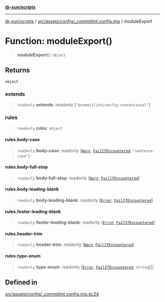 [**@-xun/scripts**](../../../../../README.md)

***

[@-xun/scripts](../../../../../README.md) / [src/assets/config/\_commitlint.config.mjs](../README.md) / moduleExport

# Function: moduleExport()

> **moduleExport**(): `object`

## Returns

`object`

### extends

> `readonly` **extends**: readonly [`"@commitlint/config-conventional"`]

### rules

> `readonly` **rules**: `object`

#### rules.body-case

> `readonly` **body-case**: readonly [[`Warn`](../enumerations/ErrorLevel.md#warn), [`FailIfEncountered`](../enumerations/Applicable.md#failifencountered), `"sentence-case"`]

#### rules.body-full-stop

> `readonly` **body-full-stop**: readonly [[`Warn`](../enumerations/ErrorLevel.md#warn), [`FailIfEncountered`](../enumerations/Applicable.md#failifencountered)]

#### rules.body-leading-blank

> `readonly` **body-leading-blank**: readonly [[`Error`](../enumerations/ErrorLevel.md#error), [`FailIfEncountered`](../enumerations/Applicable.md#failifencountered)]

#### rules.footer-leading-blank

> `readonly` **footer-leading-blank**: readonly [[`Error`](../enumerations/ErrorLevel.md#error), [`FailIfEncountered`](../enumerations/Applicable.md#failifencountered)]

#### rules.header-trim

> `readonly` **header-trim**: readonly [[`Warn`](../enumerations/ErrorLevel.md#warn), [`FailIfEncountered`](../enumerations/Applicable.md#failifencountered)]

#### rules.type-enum

> `readonly` **type-enum**: readonly [[`Error`](../enumerations/ErrorLevel.md#error), [`FailIfEncountered`](../enumerations/Applicable.md#failifencountered), `string`[]]

## Defined in

[src/assets/config/\_commitlint.config.mjs.ts:24](https://github.com/Xunnamius/xscripts/blob/2521de366121a50ffeca631b4ec62db9c60657e5/src/assets/config/_commitlint.config.mjs.ts#L24)
